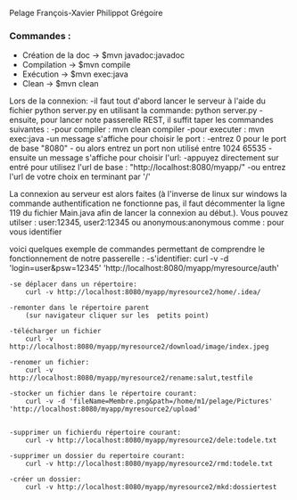 Pelage François-Xavier
Philippot Grégoire

### Commandes :

* Création de la doc ->  $mvn javadoc:javadoc
* Compilation -> $mvn compile
* Exécution -> $mvn exec:java
* Clean -> $mvn clean


Lors de la connexion:
	-il faut tout d'abord lancer le serveur à l'aide du fichier python server.py en utilisant la commande: 
		python server.py 
	-ensuite, pour lancer note passerelle REST, il suffit taper les commandes suivantes :
		-pour compiler : mvn clean compiler 
		-pour executer : mvn exec:java
	-un message s'affiche pour choisir le port :
		-entrez 0 pour le port de base "8080"
		- ou alors entrez un port non utilisé entre 1024 65535
	-ensuite un message s'affiche pour choisir l'url:
		-appuyez directement sur entré pour utilisez l'url de base : "http://localhost:8080/myapp/"
		-ou entrez l'url de votre choix en terminant par '/'

La connexion au serveur est alors faites (à l'inverse de linux sur windows la commande authentification ne fonctionne pas, il faut décommenter la ligne 119 du fichier Main.java afin de lancer la connexion au début.).
Vous pouvez utilser : user:12345, user2:12345 ou anonymous:anonymous
comme <identifiant>:<motdepasse> pour vous identifier

voici quelques exemple de commandes permettant de comprendre le fonctionnement de notre passerelle :
	-s'identifier:
		curl -v -d 'login=user&psw=12345'  'http://localhost:8080/myapp/myresource/auth'





	-se déplacer dans un répertoire:
		curl -v http://localhost:8080/myapp/myresource2/home/.idea/

	-remonter dans le répertoire parent
		(sur navigateur cliquer sur les  petits point)

	-télécharger un fichier 
		curl -v http://localhost:8080/myapp/myresource2/download/image/index.jpeg

	-renomer un fichier:
		curl -v http://localhost:8080/myapp/myresource2/rename:salut,testfile 

	-stocker un fichier dans le répertoire courant:
		curl -v -d 'fileName=Membre.png&path=/home/m1/pelage/Pictures'  'http://localhost:8080/myapp/myresource2/upload'


	-supprimer un fichierdu répertoire courant:
		curl -v http://localhost:8080/myapp/myresource2/dele:todele.txt  

	-supprimer un dossier du repertoire courant:
		curl -v http://localhost:8080/myapp/myresource2/rmd:todele.txt
 
	-créer un dossier:
		curl -v http://localhost:8080/myapp/myresource2/mkd:dossiertest 
